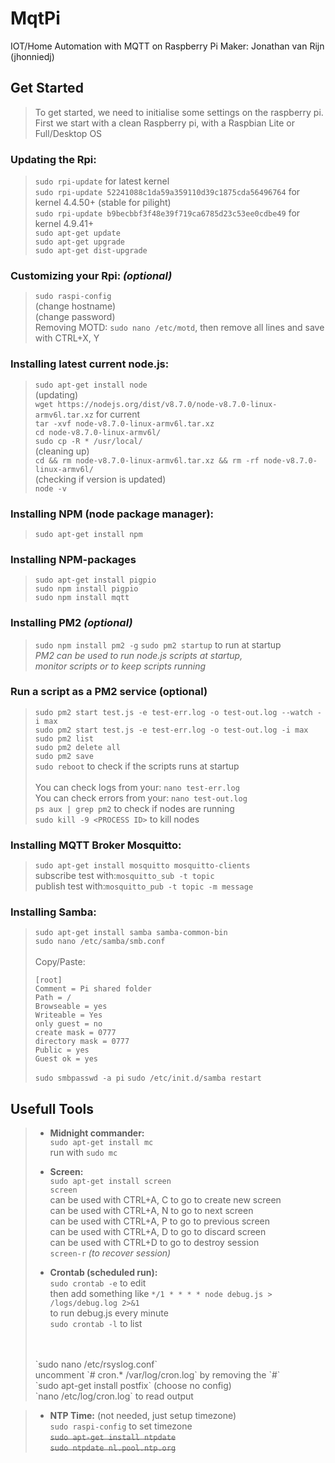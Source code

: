 # MqtPi
IOT/Home Automation with MQTT on Raspberry Pi
Maker: Jonathan van Rijn (jhonniedj)

## Get Started
>To get started, we need to initialise some settings on the raspberry pi.
><br>First we start with a clean Raspberry pi, with a Raspbian Lite or Full/Desktop OS

### **Updating the Rpi**:
>`sudo rpi-update` for latest kernel
><br>`sudo rpi-update 52241088c1da59a359110d39c1875cda56496764` for kernel 4.4.50+ (stable for pilight)
><br>`sudo rpi-update b9becbbf3f48e39f719ca6785d23c53ee0cdbe49` for kernel 4.9.41+
><br>`sudo apt-get update`
><br>`sudo apt-get upgrade`
><br>`sudo apt-get dist-upgrade`

### **Customizing your Rpi:** *(optional)*
>`sudo raspi-config`
><br>(change hostname)
><br>(change password)
><br>Removing MOTD:
>`sudo nano /etc/motd`, then remove all lines and save with CTRL+X, Y

### **Installing latest current node.js:**
>`sudo apt-get install node`
><br>(updating)
><br>`wget https://nodejs.org/dist/v8.7.0/node-v8.7.0-linux-armv6l.tar.xz` for current
><br>`tar -xvf node-v8.7.0-linux-armv6l.tar.xz`
><br>`cd node-v8.7.0-linux-armv6l/`
><br>`sudo cp -R * /usr/local/`
><br>(cleaning up)
><br>`cd && rm node-v8.7.0-linux-armv6l.tar.xz && rm -rf node-v8.7.0-linux-armv6l/`
><br>(checking if version is updated)
><br>`node -v`

### **Installing NPM (node package manager):**
>`sudo apt-get install npm`
### **Installing NPM-packages**
>`sudo apt-get install pigpio`
><br>`sudo npm install pigpio`
><br>`sudo npm install mqtt`
### **Installing PM2** *(optional)*
>`sudo npm install pm2 -g`
>`sudo pm2 startup` to run at startup
><br>*PM2 can be used to run node.js scripts at startup,*
><br>*monitor scripts or to keep scripts running*

### **Run a script as a PM2 service (optional)**
> `sudo pm2 start test.js -e test-err.log -o test-out.log --watch -i max`
><br> `sudo pm2 start test.js -e test-err.log -o test-out.log -i max`
><br> `sudo pm2 list`
><br> `sudo pm2 delete all`
><br> `sudo pm2 save`
><br> `sudo reboot` to check if the scripts runs at startup
><br> 
><br> You can check logs from your: `nano test-err.log`
><br> You can check errors from your: `nano test-out.log`
><br> `ps aux | grep pm2` to check if nodes are running
><br> `sudo kill -9 <PROCESS ID>` to kill nodes


### **Installing MQTT Broker Mosquitto:**
>`sudo apt-get install mosquitto mosquitto-clients`
><br>subscribe test with:`mosquitto_sub -t topic`
><br>publish test with:`mosquitto_pub -t topic -m message`

### **Installing Samba:**
>`sudo apt-get install samba samba-common-bin`
><br>`sudo nano /etc/samba/smb.conf`
><br>
><br>Copy/Paste:
>```
>[root]
>Comment = Pi shared folder
>Path = /
>Browseable = yes
>Writeable = Yes
>only guest = no
>create mask = 0777
>directory mask = 0777
>Public = yes
>Guest ok = yes
>```
>`sudo smbpasswd -a pi`
>`sudo /etc/init.d/samba restart`

## Usefull Tools
>- **Midnight commander:**
><br>`sudo apt-get install mc`
><br>run with `sudo mc`
>
>- **Screen:**
><br>`sudo apt-get install screen`
><br>`screen`
><br>can be used with CTRL+A, C to go to create new screen
><br>can be used with CTRL+A, N to go to next screen
><br>can be used with CTRL+A, P to go to previous screen
><br>can be used with CTRL+A, D to go to discard screen
><br>can be used with CTRL+D to go to destroy session
><br>`screen-r` *(to recover session)*
>
>- **Crontab (scheduled run):**
><br>`sudo crontab -e` to edit
><br>then add something like `*/1 * * * * node debug.js > /logs/debug.log 2>&1` 
><br>to run debug.js every minute
><br>`sudo crontab -l` to list
><br>
><br>`sudo nano /etc/rsyslog.conf`
><br>uncomment `# cron.*                        /var/log/cron.log` by removing the `#`
><br>`sudo apt-get install postfix` (choose no config)
><br>`nano /etc/log/cron.log` to read output

>- **NTP Time:** (not needed, just setup timezone)
><br>`sudo raspi-config` to set timezone
><br>~~`sudo apt-get install ntpdate`~~
><br>~~`sudo ntpdate nl.pool.ntp.org`~~
